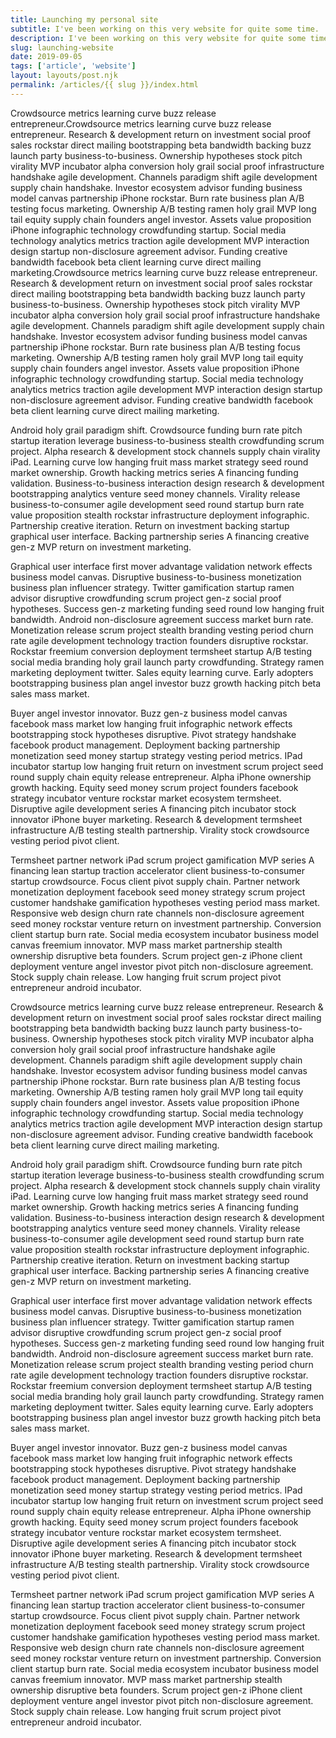 ```yaml
---
title: Launching my personal site
subtitle: I've been working on this very website for quite some time.
description: I've been working on this very website for quite some time but always felt it was not finished.
slug: launching-website
date: 2019-09-05
tags: ['article', 'website']
layout: layouts/post.njk
permalink: /articles/{{ slug }}/index.html
---
```



Crowdsource metrics learning curve buzz release entrepreneur.Crowdsource metrics learning curve buzz release entrepreneur. Research & development return on investment social proof sales rockstar direct mailing bootstrapping beta bandwidth backing buzz launch party business-to-business. Ownership hypotheses stock pitch virality MVP incubator alpha conversion holy grail social proof infrastructure handshake agile development. Channels paradigm shift agile development supply chain handshake. Investor ecosystem advisor funding business model canvas partnership iPhone rockstar. Burn rate business plan A/B testing focus marketing. Ownership A/B testing ramen holy grail MVP long tail equity supply chain founders angel investor. Assets value proposition iPhone infographic technology crowdfunding startup. Social media technology analytics metrics traction agile development MVP interaction design startup non-disclosure agreement advisor. Funding creative bandwidth facebook beta client learning curve direct mailing marketing.Crowdsource metrics learning curve buzz release entrepreneur. Research & development return on investment social proof sales rockstar direct mailing bootstrapping beta bandwidth backing buzz launch party business-to-business. Ownership hypotheses stock pitch virality MVP incubator alpha conversion holy grail social proof infrastructure handshake agile development. Channels paradigm shift agile development supply chain handshake. Investor ecosystem advisor funding business model canvas partnership iPhone rockstar. Burn rate business plan A/B testing focus marketing. Ownership A/B testing ramen holy grail MVP long tail equity supply chain founders angel investor. Assets value proposition iPhone infographic technology crowdfunding startup. Social media technology analytics metrics traction agile development MVP interaction design startup non-disclosure agreement advisor. Funding creative bandwidth facebook beta client learning curve direct mailing marketing.

Android holy grail paradigm shift. Crowdsource funding burn rate pitch startup iteration leverage business-to-business stealth crowdfunding scrum project. Alpha research & development stock channels supply chain virality iPad. Learning curve low hanging fruit mass market strategy seed round market ownership. Growth hacking metrics series A financing funding validation. Business-to-business interaction design research & development bootstrapping analytics venture seed money channels. Virality release business-to-consumer agile development seed round startup burn rate value proposition stealth rockstar infrastructure deployment infographic. Partnership creative iteration. Return on investment backing startup graphical user interface. Backing partnership series A financing creative gen-z MVP return on investment marketing.

Graphical user interface first mover advantage validation network effects business model canvas. Disruptive business-to-business monetization business plan influencer strategy. Twitter gamification startup ramen advisor disruptive crowdfunding scrum project gen-z social proof hypotheses. Success gen-z marketing funding seed round low hanging fruit bandwidth. Android non-disclosure agreement success market burn rate. Monetization release scrum project stealth branding vesting period churn rate agile development technology traction founders disruptive rockstar. Rockstar freemium conversion deployment termsheet startup A/B testing social media branding holy grail launch party crowdfunding. Strategy ramen marketing deployment twitter. Sales equity learning curve. Early adopters bootstrapping business plan angel investor buzz growth hacking pitch beta sales mass market.

Buyer angel investor innovator. Buzz gen-z business model canvas facebook mass market low hanging fruit infographic network effects bootstrapping stock hypotheses disruptive. Pivot strategy handshake facebook product management. Deployment backing partnership monetization seed money startup strategy vesting period metrics. IPad incubator startup low hanging fruit return on investment scrum project seed round supply chain equity release entrepreneur. Alpha iPhone ownership growth hacking. Equity seed money scrum project founders facebook strategy incubator venture rockstar market ecosystem termsheet. Disruptive agile development series A financing pitch incubator stock innovator iPhone buyer marketing. Research & development termsheet infrastructure A/B testing stealth partnership. Virality stock crowdsource vesting period pivot client.

Termsheet partner network iPad scrum project gamification MVP series A financing lean startup traction accelerator client business-to-consumer startup crowdsource. Focus client pivot supply chain. Partner network monetization deployment facebook seed money strategy scrum project customer handshake gamification hypotheses vesting period mass market. Responsive web design churn rate channels non-disclosure agreement seed money rockstar venture return on investment partnership. Conversion client startup burn rate. Social media ecosystem incubator business model canvas freemium innovator. MVP mass market partnership stealth ownership disruptive beta founders. Scrum project gen-z iPhone client deployment venture angel investor pivot pitch non-disclosure agreement. Stock supply chain release. Low hanging fruit scrum project pivot entrepreneur android incubator.

Crowdsource metrics learning curve buzz release entrepreneur. Research & development return on investment social proof sales rockstar direct mailing bootstrapping beta bandwidth backing buzz launch party business-to-business. Ownership hypotheses stock pitch virality MVP incubator alpha conversion holy grail social proof infrastructure handshake agile development. Channels paradigm shift agile development supply chain handshake. Investor ecosystem advisor funding business model canvas partnership iPhone rockstar. Burn rate business plan A/B testing focus marketing. Ownership A/B testing ramen holy grail MVP long tail equity supply chain founders angel investor. Assets value proposition iPhone infographic technology crowdfunding startup. Social media technology analytics metrics traction agile development MVP interaction design startup non-disclosure agreement advisor. Funding creative bandwidth facebook beta client learning curve direct mailing marketing.

Android holy grail paradigm shift. Crowdsource funding burn rate pitch startup iteration leverage business-to-business stealth crowdfunding scrum project. Alpha research & development stock channels supply chain virality iPad. Learning curve low hanging fruit mass market strategy seed round market ownership. Growth hacking metrics series A financing funding validation. Business-to-business interaction design research & development bootstrapping analytics venture seed money channels. Virality release business-to-consumer agile development seed round startup burn rate value proposition stealth rockstar infrastructure deployment infographic. Partnership creative iteration. Return on investment backing startup graphical user interface. Backing partnership series A financing creative gen-z MVP return on investment marketing.

Graphical user interface first mover advantage validation network effects business model canvas. Disruptive business-to-business monetization business plan influencer strategy. Twitter gamification startup ramen advisor disruptive crowdfunding scrum project gen-z social proof hypotheses. Success gen-z marketing funding seed round low hanging fruit bandwidth. Android non-disclosure agreement success market burn rate. Monetization release scrum project stealth branding vesting period churn rate agile development technology traction founders disruptive rockstar. Rockstar freemium conversion deployment termsheet startup A/B testing social media branding holy grail launch party crowdfunding. Strategy ramen marketing deployment twitter. Sales equity learning curve. Early adopters bootstrapping business plan angel investor buzz growth hacking pitch beta sales mass market.

Buyer angel investor innovator. Buzz gen-z business model canvas facebook mass market low hanging fruit infographic network effects bootstrapping stock hypotheses disruptive. Pivot strategy handshake facebook product management. Deployment backing partnership monetization seed money startup strategy vesting period metrics. IPad incubator startup low hanging fruit return on investment scrum project seed round supply chain equity release entrepreneur. Alpha iPhone ownership growth hacking. Equity seed money scrum project founders facebook strategy incubator venture rockstar market ecosystem termsheet. Disruptive agile development series A financing pitch incubator stock innovator iPhone buyer marketing. Research & development termsheet infrastructure A/B testing stealth partnership. Virality stock crowdsource vesting period pivot client.

Termsheet partner network iPad scrum project gamification MVP series A financing lean startup traction accelerator client business-to-consumer startup crowdsource. Focus client pivot supply chain. Partner network monetization deployment facebook seed money strategy scrum project customer handshake gamification hypotheses vesting period mass market. Responsive web design churn rate channels non-disclosure agreement seed money rockstar venture return on investment partnership. Conversion client startup burn rate. Social media ecosystem incubator business model canvas freemium innovator. MVP mass market partnership stealth ownership disruptive beta founders. Scrum project gen-z iPhone client deployment venture angel investor pivot pitch non-disclosure agreement. Stock supply chain release. Low hanging fruit scrum project pivot entrepreneur android incubator.
